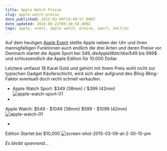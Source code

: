 ```yaml
---
title: Apple Watch Preise
slug: apple-watch-preise
date_published: 2015-03-09T18:49:57.000Z
date_updated: 2018-08-22T09:38:58.000Z
tags: apple, event, apple watch, preise, sport, edition
---
```


Auf dem heutigen [Apple Event](__GHOST_URL__/heutiger-apple-event-liveticker-und-erwartungen/) stellte Apple neben der Uhr und ihren mannigfaltigen Funktionen auch endlich die drei Arten und deren Preise vor. Demnach startet die Apple Sport bei 349$, die Apple Watch bei 549$ bis 999$ und schlussendlich die Apple Edition für 10.000 Dollar. 

Letztere umfasst 18 Karat Gold und gehört mit ihrem Preis wohl nicht zur typischen Gadget Käuferschicht, wird sich aber aufgrund des Bling-Bling-Faktor eventuell doch recht schnell verkaufen.

- Apple Watch Sport: 
$349 (38mm) / $399 (42mm)
![apple-watch-sport-01](//picdump.thafaker.de/2015/03/apple-watch-sport-01-580x233.png)
- 
Apple Watch:
$549 - $1049 (38mm)
$599 - $1099 (42mm)
![apple-watch-01](//picdump.thafaker.de/2015/03/apple-watch-01-580x208.png)

- 
Edition
Startet bei $10,000
![screen-shot-2015-03-09-at-2-30-10-pm](//picdump.thafaker.de/2015/03/screen-shot-2015-03-09-at-2-30-10-pm-580x214.png)

*Es bleibt spannend…*
